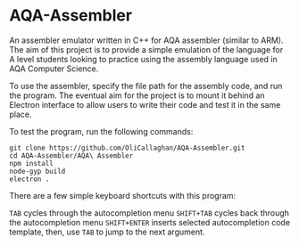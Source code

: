 # AQA-Assembler
An assembler emulator written in C++ for AQA assembler (similar to ARM). The aim of this project is to provide a simple emulation of the language for A level students looking to practice using the assembly language used in AQA Computer Science.

To use the assembler, specify the file path for the assembly code, and run the program. The eventual aim for the project is to mount it behind an Electron interface to allow users to write their code and test it in the same place.

To test the program, run the following commands:

```
git clone https://github.com/OliCallaghan/AQA-Assembler.git
cd AQA-Assembler/AQA\ Assembler
npm install
node-gyp build
electron .
```

There are a few simple keyboard shortcuts with this program:

`TAB` cycles through the autocompletion menu
`SHIFT+TAB` cycles back through the autocompletion menu
`SHIFT+ENTER` inserts selected autocompletion code template, then, use `TAB` to jump to the next argument.
